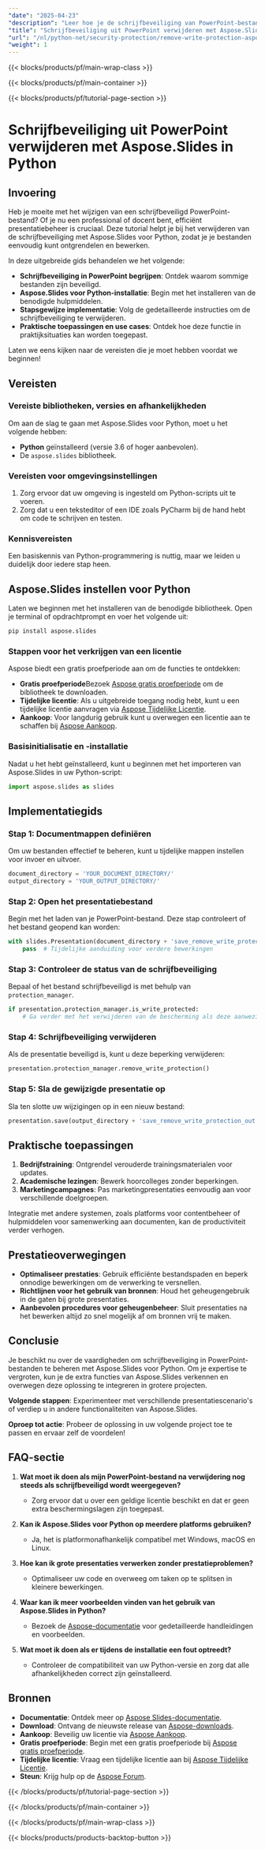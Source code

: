```yaml
---
"date": "2025-04-23"
"description": "Leer hoe je de schrijfbeveiliging van PowerPoint-bestanden verwijdert met Aspose.Slides voor Python. Deze handleiding biedt stapsgewijze instructies en praktische toepassingen."
"title": "Schrijfbeveiliging uit PowerPoint verwijderen met Aspose.Slides in Python"
"url": "/nl/python-net/security-protection/remove-write-protection-aspose-slides-python/"
"weight": 1
---
```


{{< blocks/products/pf/main-wrap-class >}}

{{< blocks/products/pf/main-container >}}

{{< blocks/products/pf/tutorial-page-section >}}
# Schrijfbeveiliging uit PowerPoint verwijderen met Aspose.Slides in Python

## Invoering

Heb je moeite met het wijzigen van een schrijfbeveiligd PowerPoint-bestand? Of je nu een professional of docent bent, efficiënt presentatiebeheer is cruciaal. Deze tutorial helpt je bij het verwijderen van de schrijfbeveiliging met Aspose.Slides voor Python, zodat je je bestanden eenvoudig kunt ontgrendelen en bewerken.

In deze uitgebreide gids behandelen we het volgende:
- **Schrijfbeveiliging in PowerPoint begrijpen**: Ontdek waarom sommige bestanden zijn beveiligd.
- **Aspose.Slides voor Python-installatie**: Begin met het installeren van de benodigde hulpmiddelen.
- **Stapsgewijze implementatie**: Volg de gedetailleerde instructies om de schrijfbeveiliging te verwijderen.
- **Praktische toepassingen en use cases**: Ontdek hoe deze functie in praktijksituaties kan worden toegepast.

Laten we eens kijken naar de vereisten die je moet hebben voordat we beginnen!

## Vereisten

### Vereiste bibliotheken, versies en afhankelijkheden
Om aan de slag te gaan met Aspose.Slides voor Python, moet u het volgende hebben:
- **Python** geïnstalleerd (versie 3.6 of hoger aanbevolen).
- De `aspose.slides` bibliotheek.

### Vereisten voor omgevingsinstellingen
1. Zorg ervoor dat uw omgeving is ingesteld om Python-scripts uit te voeren.
2. Zorg dat u een teksteditor of een IDE zoals PyCharm bij de hand hebt om code te schrijven en testen.

### Kennisvereisten
Een basiskennis van Python-programmering is nuttig, maar we leiden u duidelijk door iedere stap heen.

## Aspose.Slides instellen voor Python

Laten we beginnen met het installeren van de benodigde bibliotheek. Open je terminal of opdrachtprompt en voer het volgende uit:

```bash
pip install aspose.slides
```

### Stappen voor het verkrijgen van een licentie
Aspose biedt een gratis proefperiode aan om de functies te ontdekken:
- **Gratis proefperiode**Bezoek [Aspose gratis proefperiode](https://releases.aspose.com/slides/python-net/) om de bibliotheek te downloaden.
- **Tijdelijke licentie**: Als u uitgebreide toegang nodig hebt, kunt u een tijdelijke licentie aanvragen via [Aspose Tijdelijke Licentie](https://purchase.aspose.com/temporary-license/).
- **Aankoop**: Voor langdurig gebruik kunt u overwegen een licentie aan te schaffen bij [Aspose Aankoop](https://purchase.aspose.com/buy).

### Basisinitialisatie en -installatie
Nadat u het hebt geïnstalleerd, kunt u beginnen met het importeren van Aspose.Slides in uw Python-script:

```python
import aspose.slides as slides
```

## Implementatiegids

### Stap 1: Documentmappen definiëren
Om uw bestanden effectief te beheren, kunt u tijdelijke mappen instellen voor invoer en uitvoer.

```python
document_directory = 'YOUR_DOCUMENT_DIRECTORY/'
output_directory = 'YOUR_OUTPUT_DIRECTORY/'
```

### Stap 2: Open het presentatiebestand
Begin met het laden van je PowerPoint-bestand. Deze stap controleert of het bestand geopend kan worden:

```python
with slides.Presentation(document_directory + 'save_remove_write_protection.pptx') as presentation:
    pass  # Tijdelijke aanduiding voor verdere bewerkingen
```

### Stap 3: Controleer de status van de schrijfbeveiliging
Bepaal of het bestand schrijfbeveiligd is met behulp van `protection_manager`.

```python
if presentation.protection_manager.is_write_protected:
    # Ga verder met het verwijderen van de bescherming als deze aanwezig is
```

### Stap 4: Schrijfbeveiliging verwijderen
Als de presentatie beveiligd is, kunt u deze beperking verwijderen:

```python
presentation.protection_manager.remove_write_protection()
```

### Stap 5: Sla de gewijzigde presentatie op
Sla ten slotte uw wijzigingen op in een nieuw bestand:

```python
presentation.save(output_directory + 'save_remove_write_protection_out.pptx', slides.export.SaveFormat.PPTX)
```

## Praktische toepassingen

1. **Bedrijfstraining**: Ontgrendel verouderde trainingsmaterialen voor updates.
2. **Academische lezingen**: Bewerk hoorcolleges zonder beperkingen.
3. **Marketingcampagnes**: Pas marketingpresentaties eenvoudig aan voor verschillende doelgroepen.

Integratie met andere systemen, zoals platforms voor contentbeheer of hulpmiddelen voor samenwerking aan documenten, kan de productiviteit verder verhogen.

## Prestatieoverwegingen

- **Optimaliseer prestaties**: Gebruik efficiënte bestandspaden en beperk onnodige bewerkingen om de verwerking te versnellen.
- **Richtlijnen voor het gebruik van bronnen**: Houd het geheugengebruik in de gaten bij grote presentaties.
- **Aanbevolen procedures voor geheugenbeheer**: Sluit presentaties na het bewerken altijd zo snel mogelijk af om bronnen vrij te maken.

## Conclusie

Je beschikt nu over de vaardigheden om schrijfbeveiliging in PowerPoint-bestanden te beheren met Aspose.Slides voor Python. Om je expertise te vergroten, kun je de extra functies van Aspose.Slides verkennen en overwegen deze oplossing te integreren in grotere projecten.

**Volgende stappen**: Experimenteer met verschillende presentatiescenario's of verdiep u in andere functionaliteiten van Aspose.Slides.

**Oproep tot actie**: Probeer de oplossing in uw volgende project toe te passen en ervaar zelf de voordelen!

## FAQ-sectie

1. **Wat moet ik doen als mijn PowerPoint-bestand na verwijdering nog steeds als schrijfbeveiligd wordt weergegeven?**
   - Zorg ervoor dat u over een geldige licentie beschikt en dat er geen extra beschermingslagen zijn toegepast.
   
2. **Kan ik Aspose.Slides voor Python op meerdere platforms gebruiken?**
   - Ja, het is platformonafhankelijk compatibel met Windows, macOS en Linux.

3. **Hoe kan ik grote presentaties verwerken zonder prestatieproblemen?**
   - Optimaliseer uw code en overweeg om taken op te splitsen in kleinere bewerkingen.

4. **Waar kan ik meer voorbeelden vinden van het gebruik van Aspose.Slides in Python?**
   - Bezoek de [Aspose-documentatie](https://reference.aspose.com/slides/python-net/) voor gedetailleerde handleidingen en voorbeelden.

5. **Wat moet ik doen als er tijdens de installatie een fout optreedt?**
   - Controleer de compatibiliteit van uw Python-versie en zorg dat alle afhankelijkheden correct zijn geïnstalleerd.

## Bronnen

- **Documentatie**: Ontdek meer op [Aspose Slides-documentatie](https://reference.aspose.com/slides/python-net/).
- **Download**: Ontvang de nieuwste release van [Aspose-downloads](https://releases.aspose.com/slides/python-net/).
- **Aankoop**: Beveilig uw licentie via [Aspose Aankoop](https://purchase.aspose.com/buy).
- **Gratis proefperiode**: Begin met een gratis proefperiode bij [Aspose gratis proefperiode](https://releases.aspose.com/slides/python-net/).
- **Tijdelijke licentie**: Vraag een tijdelijke licentie aan bij [Aspose Tijdelijke Licentie](https://purchase.aspose.com/temporary-license/).
- **Steun**: Krijg hulp op de [Aspose Forum](https://forum.aspose.com/c/slides/11).

{{< /blocks/products/pf/tutorial-page-section >}}

{{< /blocks/products/pf/main-container >}}

{{< /blocks/products/pf/main-wrap-class >}}

{{< blocks/products/products-backtop-button >}}